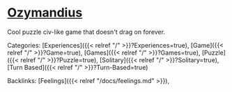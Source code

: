# [Ozymandius](https://goblinzstudio.com/game/ozymandias/)

Cool puzzle civ-like game that doesn't drag on forever.

Categories: [Experiences]({{< relref "/" >}}?Experiences=true),
[Game]({{< relref "/" >}}?Game=true),
[Games]({{< relref "/" >}}?Games=true),
[Puzzle]({{< relref "/" >}}?Puzzle=true),
[Solitary]({{< relref "/" >}}?Solitary=true),
[Turn Based]({{< relref "/" >}}?Turn-Based=true)

Backlinks: [Feelings]({{< relref "/docs/feelings.md" >}}), 
